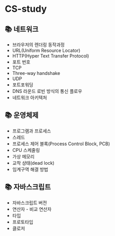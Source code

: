 # CS-study

## 📚 네트워크

- 브라우저의 렌더링 동작과정
- URL(Uniform Resource Locator)
- HTTP(Hyper Text Transfer Protocol)
- 포트 번호
- TCP
- Three-way handshake
- UDP
- 포트포워딩
- DNS 라운드 로빈 방식의 통신 플로우
- 네트워크 아키텍처

## 📚 운영체제

- 프로그램과 프로세스
- 스레드
- 프로세스 제어 블록(Process Control Block, PCB)
- CPU 스케줄링
- 가상 메모리
- 교착 상태(dead lock)
- 임계구역 해결 방법

## 📚 자바스크립트

- 자바스크립트 버전
- 연산자 - 비교 연산자
- 타입
- 프로토타입
- 클로저
